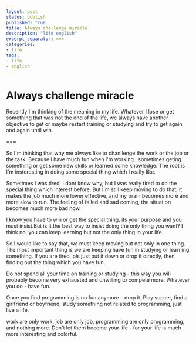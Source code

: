 ```yaml
---
layout: post
status: publish
published: true
title: Always challenge miracle
description: "life english"
excerpt_separator: ===
categories:
- life
tags:
- life
- english
---
```


# Always challenge miracle

Recently I'm thinking of the meaning in my life. Whatever I lose or get something that was not the end of the life, we always have another objective to get or maybe restart training or studying and try to get again and again until win.

===

So I'm thinking that why me always like to chanllenge the work or the job or the task. Because i have much fun when i'm working , sometimes geting something or get some new skills or learned some knowledge. The root is I'm insteresting in doing some special thing which I really like.

Sometimes I was tired, I dont know why, but I was really tired to do the special thing which interest before. But I'm still keep moving to do that, it makes the job much more lower effective, and my brain becomes more and more slow to run. The feeling of failed and sad coming, the situation becomes much more bad now.

I know you have to win or get the special thing, its your purpose and you must insist.But is it the best way to insist doing the only thing you want? I think no, you can keep learning but not the only thing in your life.

So I would like to say that, we must keep moving but not only in one thing. The most important thing is we are keeping have fun in studying or learning something. If you are tired, pls just put it down or drop it directly, then finding out the thing which you have fun.

Do not spend all your time on training or studying - this way you will probably become very exhausted and unwilling to compete more. Whatever you do - have fun.

Once you find programming is no fun anymore – drop it. Play soccer, find a girlfriend or boyfriend, study something not related to programming, just live a life.

work are only work, job are only job, programming are only programming, and nothing more. Don't let them become your life - for your life is much more interesting and colorful.